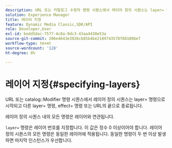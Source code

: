 ```yaml
---
description: URL 또는 카탈로그 수정자 명령 시퀀스에서 레이어 정의 시퀀스는 layer= 명령으로 시작되며 다른 layer= 명령, effect= 명령 또는 URL의 끝으로 종료됩니다.
solution: Experience Manager
title: 레이어 지정
feature: Dynamic Media Classic,SDK/API
role: Developer,User
exl-id: bedd5dac-7577-4c8a-9dc3-43aa4438e53a
source-git-commit: 206e4643e3926cb85b4be2189743578f88180be7
workflow-type: tm+mt
source-wordcount: '128'
ht-degree: 0%

---
```


# 레이어 지정{#specifying-layers}

URL 또는 catalog::Modifier 명령 시퀀스에서 레이어 정의 시퀀스는 layer= 명령으로 시작되고 다른 layer= 명령, effect= 명령 또는 URL의 끝으로 종료됩니다.

레이어 정의 시퀀스 내의 모든 명령은 레이어와 연관됩니다.

`layer=` 명령은 레이어 번호를 지정합니다. 이 값은 정수 0 이상이어야 합니다. 레이어 정의 시퀀스의 모든 명령은 동일한 레이어에 적용됩니다. 동일한 명령이 두 번 이상 발생하면 마지막 인스턴스가 우선합니다.
